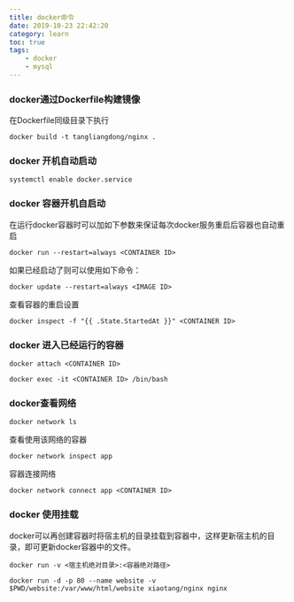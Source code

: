```yaml
---
title: docker命令
date: 2019-10-23 22:42:20
category: learn
toc: true
tags:
    - docker
    - mysql
---
```


### docker通过Dockerfile构建镜像

在Dockerfile同级目录下执行

```shell
docker build -t tangliangdong/nginx .
```



### docker 开机自动启动

```shell
systemctl enable docker.service
```



### docker 容器开机自启动

在运行docker容器时可以加如下参数来保证每次docker服务重启后容器也自动重启

```shell
docker run --restart=always <CONTAINER ID>
```

如果已经启动了则可以使用如下命令：

```shell
docker update --restart=always <IMAGE ID>
```

查看容器的重启设置

```shell
docker inspect -f "{{ .State.StartedAt }}" <CONTAINER ID>
```



### docker 进入已经运行的容器

```shell
docker attach <CONTAINER ID>

docker exec -it <CONTAINER ID> /bin/bash
```



### docker查看网络

```shell
docker network ls
```

查看使用该网络的容器

```shell
docker network inspect app
```

容器连接网络

```shell
docker network connect app <CONTAINER ID>
```



### docker 使用挂载

docker可以再创建容器时将宿主机的目录挂载到容器中，这样更新宿主机的目录，即可更新docker容器中的文件。

```shell
docker run -v <宿主机绝对目录>:<容器绝对路径>

docker run -d -p 80 --name website -v $PWD/website:/var/www/html/website xiaotang/nginx nginx
```

